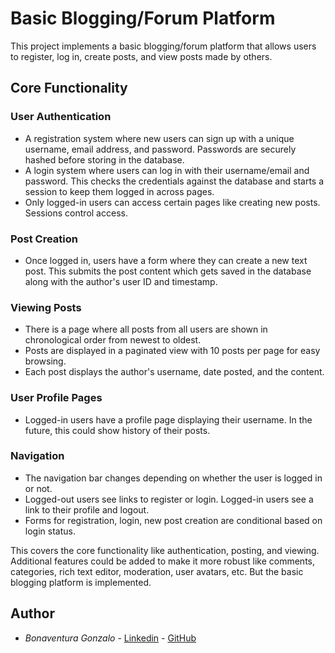 # Basic Blogging/Forum Platform

This project implements a basic blogging/forum platform that allows users to register, log in, create posts, and view posts made by others.

## Core Functionality

### User Authentication

- A registration system where new users can sign up with a unique username, email address, and password. Passwords are securely hashed before storing in the database.
- A login system where users can log in with their username/email and password. This checks the credentials against the database and starts a session to keep them logged in across pages.
- Only logged-in users can access certain pages like creating new posts. Sessions control access.

### Post Creation

- Once logged in, users have a form where they can create a new text post. This submits the post content which gets saved in the database along with the author's user ID and timestamp.

### Viewing Posts

- There is a page where all posts from all users are shown in chronological order from newest to oldest.
- Posts are displayed in a paginated view with 10 posts per page for easy browsing.
- Each post displays the author's username, date posted, and the content.

### User Profile Pages

- Logged-in users have a profile page displaying their username. In the future, this could show history of their posts.

### Navigation

- The navigation bar changes depending on whether the user is logged in or not.
- Logged-out users see links to register or login. Logged-in users see a link to their profile and logout.
- Forms for registration, login, new post creation are conditional based on login status.

This covers the core functionality like authentication, posting, and viewing. Additional features could be added to make it more robust like comments, categories, rich text editor, moderation, user avatars, etc. But the basic blogging platform is implemented.

## Author

* *Bonaventura Gonzalo*  - [Linkedin](https://www.linkedin.com/in/gonzalo-bonaventura) -  [GitHub](https://github.com/GonzaloBonaventura)
